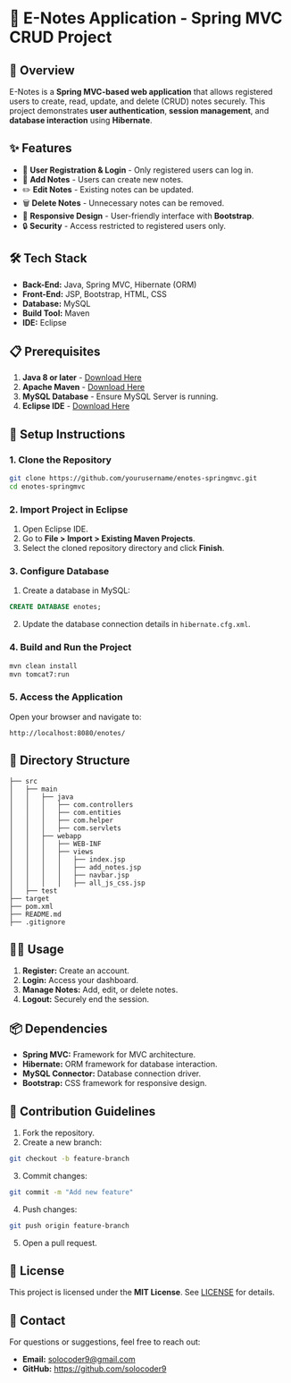 # 📒 E-Notes Application - Spring MVC CRUD Project

## 🚀 Overview
E-Notes is a **Spring MVC-based web application** that allows registered users to create, read, update, and delete (CRUD) notes securely. This project demonstrates **user authentication**, **session management**, and **database interaction** using **Hibernate**.

## ✨ Features
- 🔐 **User Registration & Login** - Only registered users can log in.
- 📝 **Add Notes** - Users can create new notes.
- ✏️ **Edit Notes** - Existing notes can be updated.
- 🗑️ **Delete Notes** - Unnecessary notes can be removed.
- 📱 **Responsive Design** - User-friendly interface with **Bootstrap**.
- 🔒 **Security** - Access restricted to registered users only.

## 🛠️ Tech Stack
- **Back-End:** Java, Spring MVC, Hibernate (ORM)
- **Front-End:** JSP, Bootstrap, HTML, CSS
- **Database:** MySQL
- **Build Tool:** Maven
- **IDE:** Eclipse

## 📋 Prerequisites
1. **Java 8 or later** - [Download Here](https://www.oracle.com/java/technologies/javase-downloads.html)
2. **Apache Maven** - [Download Here](https://maven.apache.org/download.cgi)
3. **MySQL Database** - Ensure MySQL Server is running.
4. **Eclipse IDE** - [Download Here](https://www.eclipse.org/downloads/)

## 🚦 Setup Instructions
### 1. Clone the Repository
```bash
git clone https://github.com/yourusername/enotes-springmvc.git
cd enotes-springmvc
```

### 2. Import Project in Eclipse
1. Open Eclipse IDE.
2. Go to **File > Import > Existing Maven Projects**.
3. Select the cloned repository directory and click **Finish**.

### 3. Configure Database
1. Create a database in MySQL:
```sql
CREATE DATABASE enotes;
```
2. Update the database connection details in `hibernate.cfg.xml`.

### 4. Build and Run the Project
```bash
mvn clean install
mvn tomcat7:run
```

### 5. Access the Application
Open your browser and navigate to: 
```
http://localhost:8080/enotes/
```

## 📂 Directory Structure
```
├── src
│   ├── main
│   │   ├── java
│   │   │   ├── com.controllers
│   │   │   ├── com.entities
│   │   │   ├── com.helper
│   │   │   ├── com.servlets
│   │   ├── webapp
│   │   │   ├── WEB-INF
│   │   │   ├── views
│   │   │   │   ├── index.jsp
│   │   │   │   ├── add_notes.jsp
│   │   │   │   ├── navbar.jsp
│   │   │   │   ├── all_js_css.jsp
│   ├── test
├── target
├── pom.xml
├── README.md
├── .gitignore
```

## 🧑‍💻 Usage
1. **Register:** Create an account.
2. **Login:** Access your dashboard.
3. **Manage Notes:** Add, edit, or delete notes.
4. **Logout:** Securely end the session.

## 📦 Dependencies
- **Spring MVC:** Framework for MVC architecture.
- **Hibernate:** ORM framework for database interaction.
- **MySQL Connector:** Database connection driver.
- **Bootstrap:** CSS framework for responsive design.

## 🤝 Contribution Guidelines
1. Fork the repository.
2. Create a new branch:
```bash
git checkout -b feature-branch
```
3. Commit changes:
```bash
git commit -m "Add new feature"
```
4. Push changes:
```bash
git push origin feature-branch
```
5. Open a pull request.

## 📜 License
This project is licensed under the **MIT License**. See [LICENSE](LICENSE) for details.

## 📧 Contact
For questions or suggestions, feel free to reach out:
- **Email:** solocoder9@gmail.com
- **GitHub:** https://github.com/solocoder9


